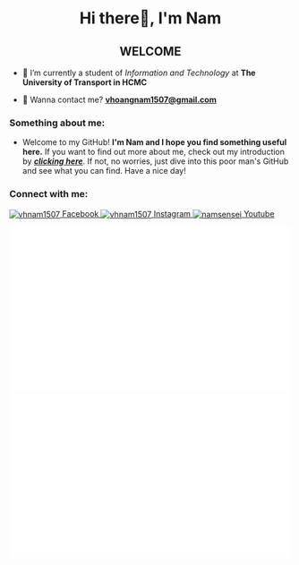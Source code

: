 <h1 align="center">Hi there👋, I'm Nam</h1>
<h2 align="center">WELCOME</h2>

- 🔭 I’m currently a student of *Information and Technology* at **The University of Transport in HCMC**

- 📧 Wanna contact me? **vhoangnam1507@gmail.com**


<h3 align="left">Something about me:</h3>
    
- Welcome to my GitHub! **I'm Nam and I hope you find something useful here.** If you want to find out more about me, check out my introduction by <a href=https://github.com/VHNam1507/VHNam1507/blob/master/ABOUTME.md>***clicking here***</a>. If not, no worries, just dive into this poor man's GitHub and see what you can find. Have a nice day!

<h3 align="left">Connect with me:</h3>
<p align="left">
<a href="https://facebook.com/vhnam1507" target="blank"><img align="center" src="https://raw.githubusercontent.com/rahuldkjain/github-profile-readme-generator/master/src/images/icons/Social/facebook.svg" alt="vhnam1507" height="30" width="40" /> Facebook </a>
<a href="https://instagram.com/vhnam1507" target="blank"><img align="center" src="https://raw.githubusercontent.com/rahuldkjain/github-profile-readme-generator/master/src/images/icons/Social/instagram.svg" alt="vhnam1507" height="30" width="40" /> Instagram </a>
<a href="https://www.youtube.com/c/namsensei" target="blank"><img align="center" src="https://raw.githubusercontent.com/rahuldkjain/github-profile-readme-generator/master/src/images/icons/Social/youtube.svg" alt="namsensei" height="30" width="40" /> Youtube </a>
</p>

<a href="https://github.com/jstrieb/github-stats">
<img src="https://github.com/VHNam1507/VHNam1507/blob/master/generated/overview.svg#gh-dark-mode-only" />
<img src="https://github.com/VHNam1507/VHNam1507/blob/master/generated/languages.svg#gh-dark-mode-only" />
</a>

